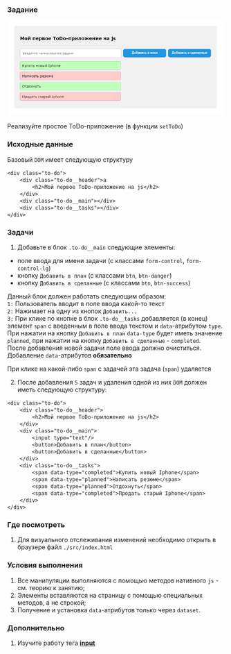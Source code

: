 ### Задание

![](./assets/todo-example.png)

Реализуйте простое ToDo-приложение (в функции `setToDo`)

### Исходные данные

Базовый `DOM` имеет следующую структуру

```
<div class="to-do">
    <div class="to-do__header">a
        <h2>Мой первое ToDo-приложение на js</h2>
    </div>
    <div class="to-do__main"></div>
    <div class="to-do__tasks"></div>
</div>
```

### Задачи

1. Добавьте в блок `.to-do__main` следующие элементы:

- поле ввода для имени задачи (с классами `form-control`, `form-control-lg`)
- кнопку `Добавить в план` (с классами `btn`, `btn-danger`)
- кнопку `Добавить в сделанные` (с классами `btn`, `btn-success`)

Данный блок должен работать следующим образом:<br>
`1:` Пользователь вводит в поле ввода какой-то текст<br>
`2:` Нажимает на одну из кнопок `Добавить...`<br>
`3:` При клике по кнопке в блок `.to-do__tasks` добавляется (в конец) элемент `span` с
введенным в поле ввода текстом и `data`-атрибутом `type`.<br> При нажатии на
кнопку `Добавить в план` `data-type` будет иметь значение `planned`, при нажатии на
кнопку `Добавить в сделанные` - `completed`.<br>
После добавления новой задачи поле ввода должно очиститься.<br>
Добавление `data`-атрибутов **обязательно**

При клике на какой-либо `span` с задачей эта задача (`span`) удаляется

2. После добавления `5` задач и удаления одной из них `DOM` должен иметь следующую
   структуру:

```
<div class="to-do">
    <div class="to-do__header">
        <h2>Мой первое ToDo-приложение на js</h2>
    </div>
    <div class="to-do__main">
        <input type="text"/>
        <button>Добавить в план</button>
        <button>Добавить в сделанные</button>
    </div>
    <div class="to-do__tasks">
        <span data-type="completed">Купить новый Iphone</span>
        <span data-type="planned">Написать резюме</span>
        <span data-type="planned">Отдохнуть</span>
        <span data-type="completed">Продать старый Iphone</span>
    </div>
</div>
```

### Где посмотреть

1. Для визуального отслеживания изменений необходимо открыть в браузере
   файл `./src/index.html`

### Условия выполнения

1. Все манипуляции выполняются с помощью методов нативного `js` - см. теорию к занятию;
2. Элементы вставляются на страницу с помощью специальных методов, а не строкой;
3. Получение и установка `data`-атрибутов только через `dataset`.

### Дополнительно

1. Изучите работу тега **[input](http://htmlbook.ru/html/input)**